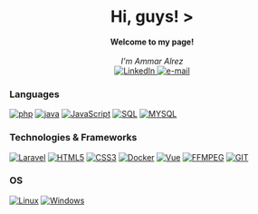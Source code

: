 <h1 align="center">Hi, guys!  ></h1>

<p align="center">
    <b>Welcome to my page!</b><br><br>
    <i>
        I'm Ammar Alrez<br>
    </i>
    
  
  <a href="https://www.linkedin.com/in/ammaralrez">
        <img src="https://img.shields.io/badge/LinkedIn-blue?style=flat-square&logo=linkedin" alt="LinkedIn">
   </a>
    <a href="mailto:alrez197878@gmail.com">
        <img src="https://img.shields.io/badge/Email-blue?style=flat-square&logo=gmail&logoColor=white" alt="e-mail">
    </a>
  
  
</p>

### Languages
 [![php](https://img.shields.io/badge/php-black?style=for-the-badge&logo=php)](https://github.com/ammaralrez97)
 [![java](https://img.shields.io/badge/java-black?style=for-the-badge&logo=java)](https://github.com/ammaralrez97)
[![JavaScript](https://img.shields.io/badge/javascript-black?style=for-the-badge&logo=javascript)](https://github.com/ammaralrez97)
 [![SQL](https://img.shields.io/badge/sql-black?style=for-the-badge&logo=mysql)](https://github.com/ammaralrez97)
 [![MYSQL](https://img.shields.io/badge/mysql-black?style=for-the-badge&logo=mysql)](https://github.com/ammaralrez97)
### Technologies & Frameworks
[![Laravel](https://img.shields.io/badge/laravel-black?style=for-the-badge&logo=laravel)](https://hub.docker.com/u/ammaralrez97)
[![HTML5](https://img.shields.io/badge/html5-black?style=for-the-badge&logo=html5)](https://hub.docker.com/u/ammaralrez97)
[![CSS3](https://img.shields.io/badge/css3-black?style=for-the-badge&logo=css3)](https://hub.docker.com/u/ammaralrez97)
[![Docker](https://img.shields.io/badge/docker-black?style=for-the-badge&logo=docker)](https://hub.docker.com/u/ammaralrez97)
[![Vue](https://img.shields.io/badge/vue-black?style=for-the-badge&logo=vue)](https://hub.docker.com/u/ammaralrez97)
[![FFMPEG](https://img.shields.io/badge/FFMPEG-black?style=for-the-badge&logo=FFMPEG)](https://hub.docker.com/u/ammaralrez97)
[![GIT](https://img.shields.io/badge/GIT-black?style=for-the-badge&logo=GIT)](https://hub.docker.com/u/ammaralrez97)

### OS
[![Linux](https://img.shields.io/badge/linux-black?style=for-the-badge&logo=Linux)](https://github.com/ammaralrez97)
[![Windows](https://img.shields.io/badge/Windows-black?style=for-the-badge&logo=Windows)](https://github.com/ammaralrez97)
 
